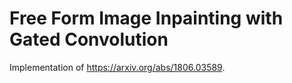# Free Form Image Inpainting with Gated Convolution

Implementation of https://arxiv.org/abs/1806.03589.
